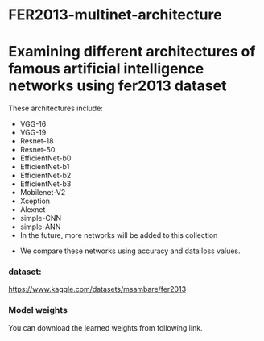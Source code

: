 # FER2013-multinet-architecture
# Examining different architectures of famous artificial intelligence networks using fer2013 dataset
These architectures include:
* VGG-16
* VGG-19
* Resnet-18
* Resnet-50
* EfficientNet-b0
* EfficientNet-b1
* EfficientNet-b2
* EfficientNet-b3
* Mobilenet-V2
* Xception
* Alexnet
* simple-CNN
* simple-ANN
* In the future, more networks will be added to this collection
- We compare these networks using accuracy and data loss values.
### dataset:
https://www.kaggle.com/datasets/msambare/fer2013
### Model weights
You can download the learned weights from following link. 
